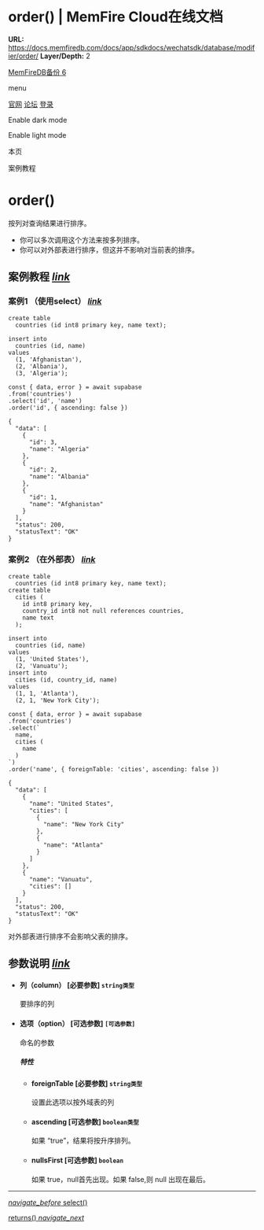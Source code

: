 # order() | MemFire Cloud在线文档

**URL:** https://docs.memfiredb.com/docs/app/sdkdocs/wechatsdk/database/modifier/order/
**Layer/Depth:** 2

[MemFireDB备份 6](/)

menu

[官网](https://memfiredb.com/)
[论坛](https://community.memfiredb.com/)
[登录](https://cloud.memfiredb.com/auth/login)

Enable dark mode

Enable light mode

本页

案例教程

# order()

按列对查询结果进行排序。

* 你可以多次调用这个方法来按多列排序。
* 你可以对外部表进行排序，但这并不影响对当前表的排序。

## 案例教程 [*link*](#%e6%a1%88%e4%be%8b%e6%95%99%e7%a8%8b)

### 案例1 （使用select） [*link*](#%e6%a1%88%e4%be%8b1--%e4%bd%bf%e7%94%a8select)

```
create table
  countries (id int8 primary key, name text);

insert into
  countries (id, name)
values
  (1, 'Afghanistan'),
  (2, 'Albania'),
  (3, 'Algeria');
```

```
const { data, error } = await supabase
.from('countries')
.select('id', 'name')
.order('id', { ascending: false })
```

```
{
  "data": [
    {
      "id": 3,
      "name": "Algeria"
    },
    {
      "id": 2,
      "name": "Albania"
    },
    {
      "id": 1,
      "name": "Afghanistan"
    }
  ],
  "status": 200,
  "statusText": "OK"
}
```

### 案例2 （在外部表） [*link*](#%e6%a1%88%e4%be%8b2--%e5%9c%a8%e5%a4%96%e9%83%a8%e8%a1%a8)

```
create table
  countries (id int8 primary key, name text);
create table
  cities (
    id int8 primary key,
    country_id int8 not null references countries,
    name text
  );

insert into
  countries (id, name)
values
  (1, 'United States'),
  (2, 'Vanuatu');
insert into
  cities (id, country_id, name)
values
  (1, 1, 'Atlanta'),
  (2, 1, 'New York City');
```

```
const { data, error } = await supabase
.from('countries')
.select(`
  name,
  cities (
    name
  )
`)
.order('name', { foreignTable: 'cities', ascending: false })
```

```
{
  "data": [
    {
      "name": "United States",
      "cities": [
        {
          "name": "New York City"
        },
        {
          "name": "Atlanta"
        }
      ]
    },
    {
      "name": "Vanuatu",
      "cities": []
    }
  ],
  "status": 200,
  "statusText": "OK"
}
```

对外部表进行排序不会影响父表的排序。

## 参数说明 [*link*](#%e5%8f%82%e6%95%b0%e8%af%b4%e6%98%8e)

* #### 列（column） [必要参数] `string类型`

  要排序的列
* #### 选项（option） [可选参数] `[可选参数]`

  命名的参数

  ##### 特性

  + #### foreignTable [必要参数] `string类型`

    设置此选项以按外域表的列
  + #### ascending [可选参数] `boolean类型`

    如果 “true”，结果将按升序排列。
  + #### nullsFirst [可选参数] `boolean`

    如果 true，null首先出现。如果 false,则 null 出现在最后。

---

[*navigate\_before* select()](/docs/app/sdkdocs/wechatsdk/database/modifier/db-modifiers-select/)

[returns() *navigate\_next*](/docs/app/sdkdocs/wechatsdk/database/modifier/db-returns/)